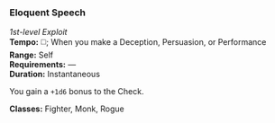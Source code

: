### Eloquent Speech
*1st-level Exploit*  
**Tempo:** ◻️; When you make a Deception, Persuasion, or Performance  
**Range:** Self  
**Requirements:** —  
**Duration:** Instantaneous  

You gain a `+1d6` bonus to the Check.

**Classes:** Fighter, Monk, Rogue
